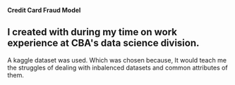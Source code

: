 **Credit Card Fraud Model**

I created with during my time on work experience at CBA's data science division.
---
A kaggle dataset was used. Which was chosen because, It would teach me the struggles of dealing with inbalenced datasets and common attributes of them.
